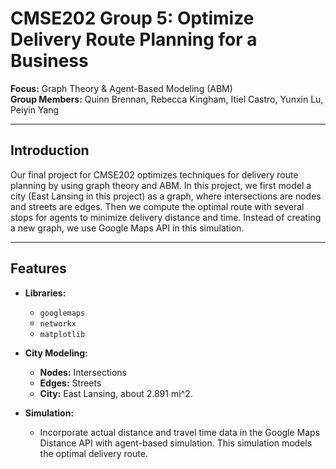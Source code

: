 # CMSE202 Group 5: Optimize Delivery Route Planning for a Business  
**Focus:** Graph Theory & Agent-Based Modeling (ABM)  
**Group Members:** Quinn Brennan, Rebecca Kingham, Itiel Castro, Yunxin Lu, Peiyin Yang

---

## Introduction
Our final project for CMSE202 optimizes techniques for delivery route planning by using graph theory and ABM. In this project, we first model a city (East Lansing in this project) as a graph, where intersections are nodes and streets are edges. Then we compute the optimal route with several stops for agents to minimize delivery distance and time. Instead of creating a new graph, we use Google Maps API in this simulation.

---

## Features
- **Libraries:**  
  - `googlemaps`
  - `networkx` 
  - `matplotlib`
    
- **City Modeling:**
  - **Nodes:** Intersections 
  - **Edges:** Streets
  - **City:** East Lansing, about 2.891 mi^2. 
    
- **Simulation:**
  - Incorporate actual distance and travel time data in the Google Maps Distance API with agent-based simulation. This simulation models the optimal delivery route.


